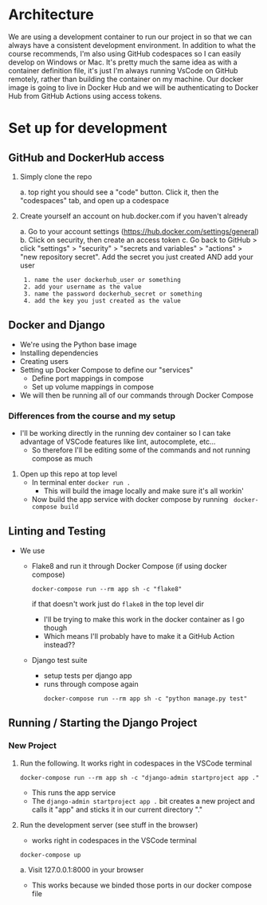 # Architecture
We are using a development container to run our project in so that we can always have a consistent development environment. In addition to what the course recommends, I'm also using GitHub codespaces so I can easily develop on Windows or Mac. It's pretty much the same idea as with a container definition file, it's just I'm always running VsCode on GitHub remotely, rather than building the container on my machine. Our docker image is going to live in Docker Hub and we will be authenticating to Docker Hub from GitHub Actions using access tokens.

# Set up for development
## GitHub and DockerHub access
1. Simply clone the repo

    a. top right you should see a "code" button. Click it, then the "codespaces" tab, and open up a codespace
2. Create yourself an account on hub.docker.com if you haven't already

    a. Go to your account settings (https://hub.docker.com/settings/general)
    b. Click on security, then create an access token
    c. Go back to GitHub > click "settings" > "security" > "secrets and variables" > "actions" > "new repository secret". Add the secret you just created AND add your user

        1. name the user dockerhub_user or something
        2. add your username as the value
        3. name the password dockerhub_secret or something
        4. add the key you just created as the value


## Docker and Django
- We're using the Python base image
- Installing dependencies
- Creating users
- Setting up Docker Compose to define our "services"
    - Define port mappings in compose
    - Set up volume mappings in compose
- We will then be running all of our commands through Docker Compose

### Differences from the course and my setup
- I'll be working directly in the running dev container so I can take advantage of VSCode features like lint, autocomplete, etc...
    - So therefore I'll be editing some of the commands and not running compose as much

1. Open up this repo at top level
    - In terminal enter
    `docker run .`
        -  This will build the image locally and make sure it's all workin'
    - Now build the app service with docker compose by running ` docker-compose build`

## Linting and Testing
- We use
    - Flake8 and run it through Docker Compose (if using docker compose)

        ```
        docker-compose run --rm app sh -c "flake8"
        ```
        if that doesn't work just do `flake8` in the top level dir
        - I'll be trying to make this work in the docker container as I go though
        - Which means I'll probably have to make it a GitHub Action instead??
    - Django test suite
        - setup tests per django app
        - runs through compose again
            ```
            docker-compose run --rm app sh -c "python manage.py test"
            ```

## Running / Starting the Django Project
### New Project
1. Run the following. It works right in codespaces in the VSCode terminal
    ```
    docker-compose run --rm app sh -c "django-admin startproject app ."
    ```
    - This runs the app service
    - The `django-admin startproject app .` bit creates a new project and calls it "app" and sticks it in our current directory "."
2. Run the development server (see stuff in the browser)
    - works right in codespaces in the VSCode terminal
    ```
    docker-compose up
    ```
    a. Visit 127.0.0.1:8000 in your browser

    - This works because we binded those ports in our docker compose file
    

        

